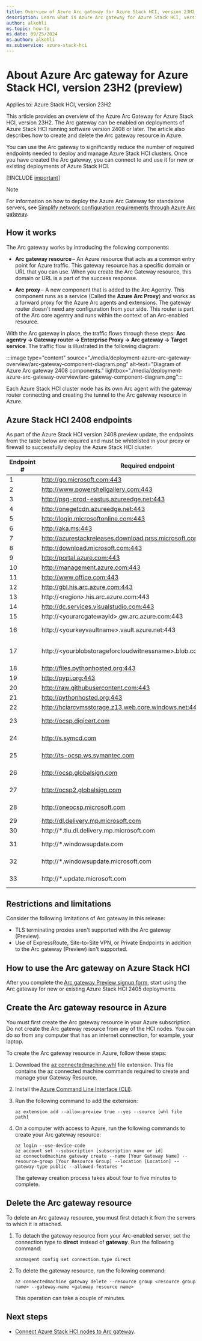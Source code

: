 ```yaml
--- 
title: Overview of Azure Arc gateway for Azure Stack HCI, version 23H2 clusters (preview)
description: Learn what is Azure Arc gateway for Azure Stack HCI, version 23H2 cluster running software version 2408 (preview). 
author: alkohli
ms.topic: how-to
ms.date: 09/25/2024
ms.author: alkohli
ms.subservice: azure-stack-hci
---
```


# About Azure Arc gateway for Azure Stack HCI, version 23H2 (preview)

Applies to: Azure Stack HCI, version 23H2

This article provides an overview of the Azure Arc Gateway for Azure Stack HCI, version 23H2. The Arc gateway can be enabled on deployments of Azure Stack HCI running software version 2408 or later. The article also describes how to create and delete the Arc gateway resource in Azure.

You can use the Arc gateway to significantly reduce the number of required endpoints needed to deploy and manage Azure Stack HCI clusters. Once you have created the Arc gateway, you can connect to and use it for new or existing deployments of Azure Stack HCI.

[!INCLUDE [important](../../includes/hci-preview.md)]

> [!NOTE]
For information on how to deploy the Azure Arc Gateway for standalone servers, see [Simplify network configuration requirements through Azure Arc gateway](/azure/azure-arc/servers/arc-gateway).

## How it works

The Arc gateway works by introducing the following components:

- **Arc gateway resource** – An Azure resource that acts as a common entry point for Azure traffic. This gateway resource has a specific domain or URL that you can use. When you create the Arc Gateway resource, this domain or URL is a part of the success response.  

- **Arc proxy** – A new component that is added to the Arc Agentry. This component runs as a service (Called  the **Azure Arc Proxy**) and works as a forward proxy for the Azure Arc agents and extensions.
    The gateway router doesn't need any configuration from your side. This router is part of the Arc core agentry and runs within the context of an Arc-enabled resource.

With the Arc gateway in place, the traffic flows through these steps: **Arc agentry → Gateway router → Enterprise Proxy → Arc gateway → Target service**.  The traffic flow is illustrated in the following diagram:


  :::image type="content" source="./media/deployment-azure-arc-gateway-overview/arc-gateway-component-diagram.png" alt-text="Diagram of Azure Arc gateway 2408 components." lightbox="./media/deployment-azure-arc-gateway-overview/arc-gateway-component-diagram.png":::

  Each Azure Stack HCI cluster node has its own Arc agent with the gateway router connecting and creating the tunnel to the Arc gateway resource in Azure.

<!-- ## Arc-enabled server endpoints redirected via the Arc gateway in limited Public Preview

| Endpoint | Description | When required |
|--|--|--|
| login.windows.net | Microsoft Entra ID | Always |
| pas.windows.net | Microsoft Entra ID | Always |
| *.guestconfiguration.azure.com  | Extension management and guest configuration services | Always |
| guestnotificationservice.azure.com   | Notification service for extension and connectivity scenarios  | Always |
| *.guestnotificationservice.azure.com   | Notification service for extension and connectivity scenarios  | Always |
| *.servicesbus.windows.net  | Multiple HCI services require access to this endpoint | Always |
| *.waconazure.com | For Windows Admin Center connectivity    | If using Windows Admin Center |
| *.blob.core.windows.net | Multiple HCI services require access to this endpoint  | Always |
| dc.services.visualstudio.com | Multiple HCI services require access to this endpoint  | Always |

The list of supported endpoints by the Arc gateway in HCI will increase during the Public Preview -->

## Azure Stack HCI 2408 endpoints

As part of the Azure Stack HCI version 2408 preview update, the endpoints from the table below are required and must be whitelisted in your proxy or firewall to successfully deploy the Azure Stack HCI cluster.

| Endpoint # | Required endpoint | Component  |
| -- | -- | -- |
| 1 | http://go.microsoft.com:443 | Env Chkr |
| 2 | http://www.powershellgallery.com:443 | Env Chkr |
| 3 | http://psg-prod-eastus.azureedge.net:443 | Env Chkr |
| 4 | http://onegetcdn.azureedge.net:443 | Env Chkr |
| 5 | http://login.microsoftonline.com:443 | Env Chkr |
| 6 | http://aka.ms:443 | Env Chkr |
| 7 | http://azurestackreleases.download.prss.microsoft.com:443 | Env Chkr |
| 8 | http://download.microsoft.com:443 | Env Chkr |
| 9 | http://portal.azure.com:443 | Env Chkr |
| 10 | http://management.azure.com:443 | Env Chkr |
| 11 | http://www.office.com:443 | Env Chkr |
| 12 | http://gbl.his.arc.azure.com:443 | Arc agent |  
| 13 | http://\<region\>.his.arc.azure.com:443 | Arc agent |
| 14 | http://dc.services.visualstudio.com:443 | Arc agent |
| 15 | http://\<yourarcgatewayId\>.gw.arc.azure.com:443 | Arc gateway |
| 16 | http://\<yourkeyvaultname\>.vault.azure.net:443 | Azure Key Vault |
| 17 | http://\<yourblobstorageforcloudwitnessname\>.blob.core.windows.net:443 | Cloud Witness Storage Account |
| 18 | http://files.pythonhosted.org:443 | MOC/ARB/AKS |
| 19 | http://pypi.org:443 | MOC/ARB/AKS |
| 20 | http://raw.githubusercontent.com:443 | MOC/ARB/AKS |
| 21 | http://pythonhosted.org:443 | MOC/ARB/AKS |
| 22 | http://hciarcvmsstorage.z13.web.core.windows.net:443 | MOC/ARB/AKS |
| 23 | http://ocsp.digicert.com  | CRL for Arc extensions |
| 24 | http://s.symcd.com | CRL for Arc extensions |
| 25 | http://ts-ocsp.ws.symantec.com | CRL for Arc extensions |
| 26 | http://ocsp.globalsign.com | CRL for Arc extensions |
| 27 | http://ocsp2.globalsign.com | CRL for Arc extensions |
| 28 | http://oneocsp.microsoft.com | CRL for Arc extensions |
| 29 | http://dl.delivery.mp.microsoft.com | LCM Binaries |
| 30 | http://*.tlu.dl.delivery.mp.microsoft.com | LCM Binaries |
| 31 | http://*.windowsupdate.com | Windows Update |
| 32 | http://*.windowsupdate.microsoft.com | Windows Update |
| 33 | http://*.update.microsoft.com | Windows Update |

## Restrictions and limitations

Consider the following limitations of Arc gateway in this release:

- TLS terminating proxies aren't supported with the Arc gateway (Preview).
- Use of ExpressRoute, Site-to-Site VPN, or Private Endpoints in addition to the Arc gateway (Preview) isn't supported.  


## How to use the Arc gateway on Azure Stack HCI

After you complete the [Arc gateway Preview signup form](https://forms.office.com/pages/responsepage.aspx?id=v4j5cvGGr0GRqy180BHbR2WRja4SbkFJm6k6LDfxchxUN1dYTlZIM1JYTVFCN0RVTjgyVEZHMkFTSC4u), start using the Arc gateway for new or existing Azure Stack HCI 2405 deployments.

## Create the Arc gateway resource in Azure

You must first create the Arc gateway resource in your Azure subscription. Do not create the Arc gateway resource from any of the HCI nodes. You can do so from any computer that has an internet connection, for example, your laptop.

To create the Arc gateway resource in Azure, follow these steps:

1. Download the [az connectedmachine.whl](https://aka.ms/ArcGatewayWhl) file extension. This file contains the az connected machine commands required to create and manage your Gateway Resource.

1. Install the [Azure Command Line Interface (CLI)](/cli/azure/install-azure-cli-windows?tabs=azure-cli).


1. Run the following command to add the extension:

    ```azurecli
    az extension add --allow-preview true --yes --source [whl file path] 
    ```

1. On a computer with access to Azure, run the following commands to create your Arc gateway resource:

    ```azurecli
    az login --use-device-code
    az account set --subscription [subscription name or id]
    az connectedmachine gateway create --name [Your Gateway Name] --resource-group [Your Resource Group] --location [Location] --gateway-type public --allowed-features *
    ```

    The gateway creation process takes about four to five minutes to complete.

<!-- 1. When the resource is successfully created, the success response includes all the URLs that need to be allowed in your proxy, including the Arc gateway URL. Make sure that all the URLs are allowed in the environment that has your Azure Arc resources. The following URLs are required:

    | URL | Purpose |
    |--|--|
    | [Your URL Prefix].gw.arc.azure.com | Gateway URL. To get this URL, run `az connectedmachine gateway list` after you create your gateway resource. |
    | management.azure.com | Azure Resource Manager (ARM) Endpoint. This URL is required for the ARM control plane. |
    | login.microsoftonline.com | Microsoft Entra ID endpoint. This URL is used to acquire identity access tokens. |
    | gbl.his.arc.azure.com <br><your_region>.his.arc.azure.com  | The cloud service endpoint to communicate with Arc agents. |
    | packages.microsoft.com | This URL is required to acquire a Linux-based Arc agentry payload. This URL is only needed to connect Linux servers to Arc. |
    | download.microsoft.com | This URL is used to download the Windows installation package. | -->

## Delete the Arc gateway resource

To delete an Arc gateway resource, you must first detach it from the servers to which it is attached.  

1. To detach the gateway resource from your Arc-enabled server, set the connection type to **direct** instead of **gateway**. Run the following command:

    ```azurecli
    azcmagent config set connection.type direct
    ```

1. To delete the gateway resource,  run the following command:

    ```azurecli
    az connectedmachine gateway delete --resource group <resource group name> --gateway-name <gateway resource name>
    ```

    This operation can take a couple of minutes.  

## Next steps

- [Connect Azure Stack HCI nodes to Arc gateway](deployment-connect-nodes-to-arc-gateway.md).